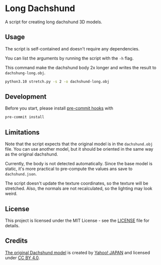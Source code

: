 # Long Dachshund

A script for creating long dachshund 3D models.

## Usage

The script is self-contained and doesn't require any dependencies.

You can list the arguments by running the script with the `-h` flag.

This command make the dachshund body 2x longer and writes the result to `dachshung-long.obj`.

```sh
python3.10 stretch.py -s 2 -o dachshund-long.obj
```

## Development

Before you start, please install [pre-commit hooks](https://pre-commit.com/) with

```sh
pre-commit install
```

## Limitations

Note that the script expects that the original model is in the `dachshund.obj` file.
You can use another model, but it should be oriented in the same way as the original dachshund.

Currently, the body is not detected automatically.
Since the base model is static, it's more practical to pre-compute the values ans save to `dachshund.json`.

The script doesn't update the texture coordinates, so the texture will be stretched.
Also, the normals are not recalculated, so the lighting may look weird.

## License

This project is licensed under the MIT License - see the [LICENSE](LICENSE) file for details.

## Credits

[The original Dachshund model](https://www.thingiverse.com/thing:182122) is created by [Yahoo! JAPAN](https://www.thingiverse.com/yahoojapan/designs) and licensed under [CC BY 4.0](https://creativecommons.org/licenses/by/4.0/).
